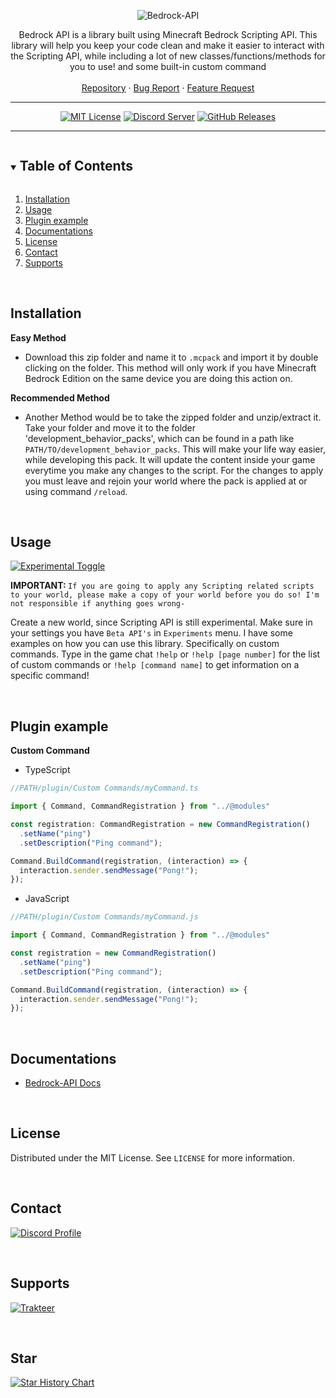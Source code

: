 <!-- LOGO -->
<div align="center">

  ![Bedrock-API](https://socialify.git.ci/JustSkyDev/Bedrock-API/image?description=1&descriptionEditable=Minecraft%20Bedrock%20Custom%20Scripting%20API&font=Source%20Code%20Pro&forks=1&issues=1&logo=https%3A%2F%2Fraw.githubusercontent.com%2FJustSkyDev%2FBedrock-API%2Fmain%2Fpack_icon.png&name=1&owner=1&pattern=Circuit%20Board&pulls=1&stargazers=1&theme=Light)

  <p align="center">
    Bedrock API is a library built using Minecraft Bedrock Scripting API. This library will help you keep your code clean and make it easier to interact with the Scripting API, while including a lot of new classes/functions/methods for you to use! and some built-in custom command
    <br />
    <br />
    <a href="https://github.com/JustSkyDev/Bedrock-API">Repository</a>
    ·
    <a href="https://github.com/JustSkyDev/Bedrock-API/issues">Bug Report</a>
    ·
    <a href="https://github.com/JustSkyDev/Bedrock-API/issues">Feature Request</a>
  </p>

  ---
  
  [![MIT License](https://img.shields.io/github/license/JustSkyDev/Bedrock-API?style=for-the-badge&color=yellow)](https://github.com/JustSkyDev/Bedrock-API/blob/main/LICENSE)
  [![Discord Server](https://img.shields.io/discord/898202806052347984?color=blue&label=Discord&style=for-the-badge)](https://discord.gg/g4EJ38HZ7R)
  [![GitHub Releases](https://img.shields.io/github/downloads/JustSkyDev/Bedrock-API/total?style=for-the-badge&color=orange)
  ](https://github.com/JustSkyDev/Bedrock-API/releases/latest)
  
  ---

</div>

<details open="open">
  <summary><h2 style="display: inline-block">Table of Contents</h2></summary>
  <ol>
    <li><a href="#installation">Installation</a></li>
    <li><a href="#usage">Usage</a></li>
    <li><a href="#plugin-example">Plugin example</a></li>
    <li><a href="#Documentations">Documentations</a></li>
    <li><a href="#license">License</a></li>
    <li><a href="#contact">Contact</a></li>
    <li><a href="#supports">Supports</a></li>
  </ol>
</details>

<br />

## Installation

**Easy Method**

- Download this zip folder and name it to `.mcpack` and import it by double clicking on the folder. This method will only work if you have Minecraft Bedrock Edition on the same device you are doing this action on.

**Recommended Method**

- Another Method would be to take the zipped folder and unzip/extract it. Take your folder and move it to the folder 'development_behavior_packs', which can be found in a path like `PATH/TO/development_behavior_packs`. This will make your life way easier, while developing this pack. It will update the content inside your game everytime you make any changes to the script. For the changes to apply you must leave and rejoin your world where the pack is applied at or using command `/reload`.

<br />

## Usage

[![Experimental Toggle](https://i.postimg.cc/7P5zh2FT/IMG-20230612-184034.jpg)](https://postimg.cc/9zj0NrFW)

<strong>IMPORTANT: </strong>`If you are going to apply any Scripting related scripts to your world, please make a copy of your world before you do so! I'm not responsible if anything goes wrong-`

Create a new world, since Scripting API is still experimental. Make sure in your settings you have `Beta API's` in `Experiments` menu.
I have some examples on how you can use this library. Specifically on custom commands. Type in the game chat `!help` or `!help [page number]` for the list of custom commands or `!help [command name]` to get information on a specific command!

<br />

## Plugin example 
**Custom Command**
 - TypeScript
```javascript
//PATH/plugin/Custom Commands/myCommand.ts

import { Command, CommandRegistration } from "../@modules"

const registration: CommandRegistration = new CommandRegistration()
  .setName("ping")
  .setDescription("Ping command");

Command.BuildCommand(registration, (interaction) => {
  interaction.sender.sendMessage("Pong!");
});

```
 - JavaScript
```javascript
//PATH/plugin/Custom Commands/myCommand.js

import { Command, CommandRegistration } from "../@modules"

const registration = new CommandRegistration()
  .setName("ping")
  .setDescription("Ping command");

Command.BuildCommand(registration, (interaction) => {
  interaction.sender.sendMessage("Pong!");
});

```

<br />

## Documentations
- [Bedrock-API Docs](https://justskydev.github.io/docs/list/Bedrock-API-Docs)

<br />

## License

Distributed under the MIT License. See `LICENSE` for more information.

<br />

## Contact

[![Discord Profile](https://img.shields.io/badge/Discord-blue?style=for-the-badge&logoColor=white&logo=Discord)](https://discordapp.com/users/625970059503992843)

<br />

## Supports

[![Trakteer](https://tinyurl.com/JustSkyDev-Trakteer-Icon)](https://trakteer.id/justskydev)

<br/>

## Star

[![Star History Chart](https://api.star-history.com/svg?repos=JustSkyDev/Bedrock-API&type=Date)](https://star-history.com/#JustSkyDev/Bedrock-API&Date)
